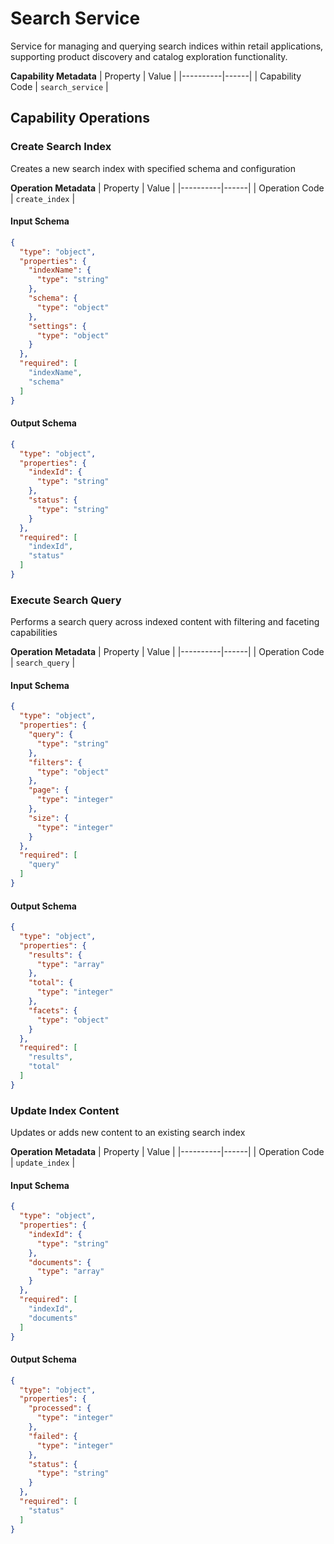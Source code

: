 # Search Service
Service for managing and querying search indices within retail applications, supporting product discovery and catalog exploration functionality.

**Capability Metadata**
| Property | Value |
|----------|------|
| Capability Code | `search_service` |

## Capability Operations

### Create Search Index
Creates a new search index with specified schema and configuration

**Operation Metadata**
| Property | Value |
|----------|------|
| Operation Code | `create_index` |

#### Input Schema
```json operation input schema
{
  "type": "object",
  "properties": {
    "indexName": {
      "type": "string"
    },
    "schema": {
      "type": "object"
    },
    "settings": {
      "type": "object"
    }
  },
  "required": [
    "indexName",
    "schema"
  ]
}
```

#### Output Schema
```json operation output schema
{
  "type": "object",
  "properties": {
    "indexId": {
      "type": "string"
    },
    "status": {
      "type": "string"
    }
  },
  "required": [
    "indexId",
    "status"
  ]
}
```
### Execute Search Query
Performs a search query across indexed content with filtering and faceting capabilities

**Operation Metadata**
| Property | Value |
|----------|------|
| Operation Code | `search_query` |

#### Input Schema
```json operation input schema
{
  "type": "object",
  "properties": {
    "query": {
      "type": "string"
    },
    "filters": {
      "type": "object"
    },
    "page": {
      "type": "integer"
    },
    "size": {
      "type": "integer"
    }
  },
  "required": [
    "query"
  ]
}
```

#### Output Schema
```json operation output schema
{
  "type": "object",
  "properties": {
    "results": {
      "type": "array"
    },
    "total": {
      "type": "integer"
    },
    "facets": {
      "type": "object"
    }
  },
  "required": [
    "results",
    "total"
  ]
}
```
### Update Index Content
Updates or adds new content to an existing search index

**Operation Metadata**
| Property | Value |
|----------|------|
| Operation Code | `update_index` |

#### Input Schema
```json operation input schema
{
  "type": "object",
  "properties": {
    "indexId": {
      "type": "string"
    },
    "documents": {
      "type": "array"
    }
  },
  "required": [
    "indexId",
    "documents"
  ]
}
```

#### Output Schema
```json operation output schema
{
  "type": "object",
  "properties": {
    "processed": {
      "type": "integer"
    },
    "failed": {
      "type": "integer"
    },
    "status": {
      "type": "string"
    }
  },
  "required": [
    "status"
  ]
}
```
